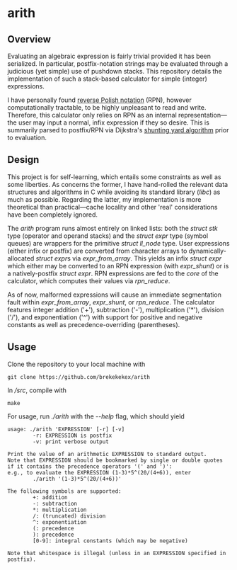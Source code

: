 # arith
## Overview
Evaluating an algebraic expression is fairly trivial provided it has been serialized. In particular, postfix-notation strings may be evaluated through a judicious (yet simple) use of pushdown stacks. This repository details the implementation of such a stack-based calculator for simple (integer) expressions.

I have personally found [reverse Polish notation](https://en.wikipedia.org/wiki/Reverse_Polish_notation) (RPN), however computationally tractable, to be highly unpleasant to read and write. Therefore, this calculator only relies on RPN as an internal representation&mdash;the user may input a normal, infix expression if they so desire. This is summarily parsed to postfix/RPN via Dijkstra's [shunting yard algorithm](http://www.cs.utexas.edu/~EWD/MCReps/MR35.PDF) prior to evaluation.

## Design
This project is for self-learning, which entails some constraints as well as some liberties. As concerns the former, I have hand-rolled the relevant data structures and algorithms in C while avoiding its standard library (*libc*) as much as possible.
Regarding the latter, my implementation is more theoretical than practical&mdash;cache locality and other 'real' considerations have been completely ignored.

The *arith* program runs almost entirely on linked lists: both the *struct stk* type (operator and operand stacks) and the *struct expr* type (symbol queues) are wrappers for the primitive *struct ll_node* type. User expressions (either infix or postfix) are converted from character arrays to dynamically-allocated *struct expr*s via *expr_from_array*. This yields an infix *struct expr* which either may be converted to an RPN expression (with *expr_shunt*) or is a natively-postfix *struct expr*. RPN expressions are fed to the *core* of the calculator, which computes their values via *rpn_reduce*.

As of now, malformed expressions will cause an immediate segmentation fault within *expr_from_array*, *expr_shunt*, or *rpn_reduce*. The calculator features integer addition ('+'), subtraction ('-'), multiplication ('*'), division ('/'), and exponentiation ('^') with support for positive and negative constants as well as precedence-overriding (parentheses). 

## Usage
Clone the repository to your local machine with

```linux
git clone https://github.com/brekekekex/arith
```

In */src*, compile with 

```linux
make
```

For usage, run *./arith* with the *--help* flag, which should yield
```linux
usage: ./arith 'EXPRESSION' [-r] [-v]
        -r: EXPRESSION is postfix
        -v: print verbose output

Print the value of an arithmetic EXPRESSION to standard output. 
Note that EXPRESSION should be bookmarked by single or double quotes 
if it contains the precedence operators '(' and ')': 
e.g., to evaluate the EXPRESSION (1-3)*5^(20/(4+6)), enter 
        ./arith '(1-3)*5^(20/(4+6))'

The following symbols are supported: 
        +: addition
        -: subtraction
        *: multiplication
        /: (truncated) division
        ^: exponentiation
        (: precedence
        ): precedence
        [0-9]: integral constants (which may be negative)

Note that whitespace is illegal (unless in an EXPRESSION specified in postfix).
```


